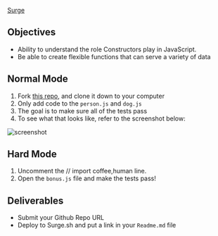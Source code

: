 [Surge](http://tiy-joshuarivers-constructors-hw.surge.sh)

## Objectives

* Ability to understand the role Constructors play in JavaScript.
* Be able to create flexible functions that can serve a variety of data

## Normal Mode

1. Fork [this repo](https://github.com/tiy-atl-js-june-2016/constructors-hw), and clone it down to your computer
2. Only add code to the `person.js` and `dog.js`
3. The goal is to make sure all of the tests pass
4. To see what that looks like, refer to the screenshot below:

![screenshot](https://tiy-learn-content.s3.amazonaws.com/bd2af533-final.png)

## Hard Mode

1. Uncomment the // import coffee,human line.
2. Open the `bonus.js` file and make the tests pass!

## Deliverables

* Submit your Github Repo URL
* Deploy to Surge.sh and put a link in your `Readme.md` file


